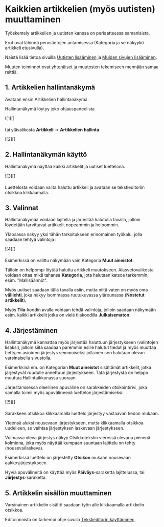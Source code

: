 # Kaikkien artikkelien (myös uutisten) muuttaminen

Työskentely artikkelien ja uutisten kanssa on periaatteessa samanlaista.

Erot ovat lähinnä perustietojen antamisessa (Kategoria ja se näkyykö artikkeli etusivulla).

Näistä lisää tietoa sivuilla [Uutisten lisääminen][21] ja [Muiden sivujen lisääminen][22].

Muuten toiminnot ovat yhtenäiset ja muutosten tekemiseen mennään samaa reittiä.


## 1. Artikkelien hallintanäkymä

Avataan ensin Artikkelien hallintanäkymä.

Hallintanäkymä löytyy joko ohjauspaneelista

<figure class="fig-n" style="margin:0 0 20px 0">
![1][]
<figcaption></figcaption>
</figure>

tai ylävalikosta __Artikkeli__  ->  __Artikkelien hallinta__

<figure class="fig-n" style="margin:0 0 20px 0">
![2][]
<figcaption></figcaption>
</figure>


## 2. Hallintanäkymän käyttö

Hallintanäkymä näyttää kaikki artikkelit ja uutiset luettelona.

<figure class="fig-n border" style="margin:0 0 20px 0">
![3][]
<figcaption></figcaption>
</figure>

Luettelosta voidaan valita haluttu artikkeli ja avataan se tekstieditoriin otsikkoa klikkaamalla.


## 3. Valinnat

Hallintanäkymää voidaan lajitella ja järjestää halutulla tavalla, jolloin löydetään tarvittavat
artikkelit nopeammin ja helpommin.

Yläosassa näkyy yksi tähän tarkoitukseen erinomainen työkalu, jolla saadaan tehtyä valintoja :

<figure class="fig-n border" style="margin:0 0 20px 0">
![4][]
<figcaption></figcaption>
</figure>

Esimerkissä on valittu näkymään vain Kategoria __Muut aineistot__.

Tällöin on helpompi löytää haluttu artikkeli muutokseen. Alasvetovalikosta voidaan ottaa mikä
tahansa __Kategoria__, jota halutaan katsoa tarkemmin; esim. "Mallisäännöt".

Myös uutiset saadaan tällä tavalla esiin, mutta niitä vaten on myös oma __välilehti__,
joka näkyy isommassa ruutukuvassa yläreunassa (__Nostetut artikkelit__).

Myös __Tila__-koodin avulla voidaan tehdä valintoja, jolloin saadaan näkymään esim. kaikki
artikkelit jotka on vielä tilakoodilla __Julkaisematon__.

## 4. Järjestäminen

Hallintanäkymä kannattaa myös järjestää haluttuun järjestykseen (valintojen lisäksi),
jolloin siitä saadaan paremmin esille halutut tiedot ja myös muuttaa tiettyjen asioiden
järjestys semmoiseksi jollainen sen halutaan olevan varsinaisella sivustolla.

Esimerkkinä em. on Kategorian __Muut aineistot__ sisältämät artikkelit, jotka järjestyvät
ruudulle annettuun järjestykseen. Tätä järjestystä on helppo muuttaa Hallintaikkunassa suoraan.

Järjestämisessä oleellinen apuväline on sarakkeiden otsikointirivi, joka samalla toimii myös
apuvälineenä luettelon järjestämiseksi.

<figure class="fig-n border" style="margin:0 0 20px 0">
![5][]
<figcaption></figcaption>
</figure>

Sarakkeen otsikkoa klikkaamalla luettelo järjestyy vastaavan tiedon mukaan.

Yleensä aluksi nousevaan järjestykseen, mutta klikkaamalla otsikkoa uudelleen, se vaihtaa
järjestyksen laskevaan järjestykseen.

Voimassa oleva järjestys näkyy Otsikkotekstin vieressä olevana pienenä kolmiona, joka myös
näyttää kumpaan suuntaan lajittelu on tehty (nouseva/laskeva).

Esimerkissä luettelo on järjestetty __Otsikon__ mukaan nousevaan aakkosjärjestykseen.

Hyviä apuvälineitä on käyttää myös __Päiväys__-saraketta lajittelussa, tai __Järjestys__-saraketta.


## 5. Artikkelin sisällön muuttaminen

Varsinainen artikkelin sisältö saadaan työn alle klikkaamalla artikkelin otsikkoa.

Editoinnnista on tarkempi ohje sivulla [Tekstieditorin käyttäminen][23].




[1]: kuvat/kuva23.png "Ruutumalli toiminnosta"
[2]: kuvat/kuva24.png "Ruutumalli valikoiden kautta"
[3]: kuvat/kuva25.png "Ruutumalli hallintaikkunasta"
[4]: kuvat/kuva27.png "Ruutumalli valinnoista"
[5]: kuvat/kuva28.png "Ruutumalli sarakeotsikoista"
[21]: pages/uutisten-lisaaminen.md
[22]: pages/sivujen-lisaaminen.md
[23]: pages/tekstieditorin-kaytto.md
